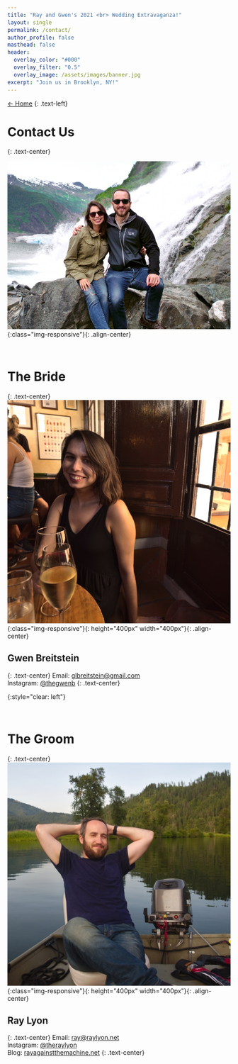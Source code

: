 ```yaml
---
title: "Ray and Gwen's 2021 <br> Wedding Extravaganza!"
layout: single
permalink: /contact/
author_profile: false
masthead: false
header:
  overlay_color: "#000"
  overlay_filter: "0.5"
  overlay_image: /assets/images/banner.jpg
excerpt: "Join us in Brooklyn, NY!"
---
```

 [<- Home](../index.html)
{: .text-left}

# Contact Us
{: .text-center}

![contact-header](/assets/images/contact-header.jpg){:class="img-responsive"}{: .align-center}

<br>

# The Bride
{: .text-center}
![bride](/assets/images/bride.jpg){:class="img-responsive"}{: height="400px" width="400px"}{: .align-center}

## Gwen Breitstein
{: .text-center}
<i class="fas fa-envelope"></i> Email: [glbreitstein@gmail.com](mailto:glbreitstein@gmail.com) \
<i class="fab fa-instagram"></i> Instagram: [@thegwenb](https://www.instagram.com/thegwenb/)
{: .text-center}

{:style="clear: left"}

<br/>

# The Groom
{: .text-center}
![groom](/assets/images/groom.jpg){:class="img-responsive"}{: height="400px" width="400px"}{: .align-center}

## Ray Lyon
{: .text-center}
<i class="fas fa-envelope"></i> Email: [ray@raylyon.net](mailto:ray@raylyon.net) \
<i class="fab fa-instagram"></i> Instagram: [@theraylyon](https://www.instagram.com/theraylyon/) \
<i class="fas fa-rss-square"></i> Blog: [rayagainstthemachine.net](https://rayagainstthemachine.net)
{: .text-center}
